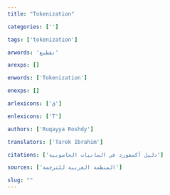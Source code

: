 ```yaml
---
title: "Tokenization"

categories: ['']

tags: ['tokenization']

arwords: 'تقطيع'

arexps: []

enwords: ['Tokenization']

enexps: []

arlexicons: ['ق']

enlexicons: ['T']

authors: ['Ruqayya Roshdy']

translators: ['Tarek Ibrahim']

citations: ['دليل أكسفورد في السانيات الحاسوبية']

sources: ['المنظمة العربية للترجمة']

slug: ""
---
```

